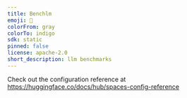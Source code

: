 ```yaml
---
title: Benchlm
emoji: 👀
colorFrom: gray
colorTo: indigo
sdk: static
pinned: false
license: apache-2.0
short_description: llm benchmarks
---
```


Check out the configuration reference at https://huggingface.co/docs/hub/spaces-config-reference
